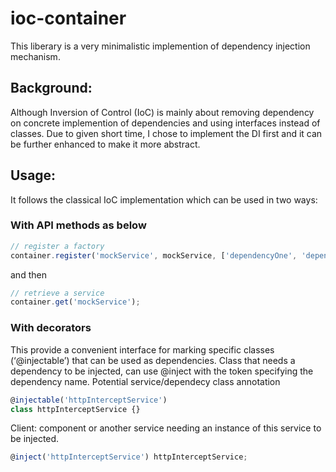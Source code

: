 # ioc-container

This liberary is a very minimalistic implemention of dependency injection mechanism. 

## Background:

Although Inversion of Control (IoC) is mainly about removing dependency on concrete implemention of dependencies and using interfaces instead of classes.
Due to given short time, I chose to implement the DI first and it can be further enhanced to make it more abstract.

## Usage:

It follows the classical IoC implementation which can be used in two ways: 

### With API methods as below

```ts
// register a factory
container.register('mockService', mockService, ['dependencyOne', 'dependencyTwo']);
```
and then

```ts
// retrieve a service
container.get('mockService');
```

### With decorators 
This provide a convenient interface for marking
specific classes (‘@injectable’) that can be used as dependencies.
Class that needs a dependency to be injected, can use @inject with the token specifying the dependency name.
Potential service/dependecy class annotation

```ts
@injectable('httpInterceptService')
class httpInterceptService {}
```

Client: component or another service needing an instance of this service to be injected.

```ts
@inject('httpInterceptService') httpInterceptService;
```





